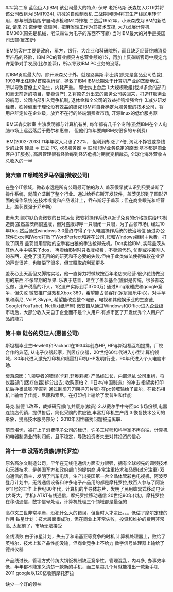 ###第二章 蓝色巨人(IBM)
该公司最大的特点: 保守
老托马斯.沃森加入CTR并将该公司改组为IBM(1924), 机械的自动制表机
二战期间IBM将其生产线民用转军用，参与制造勃朗宁自动步枪和M1冲锋枪
二战后1952年，小沃森成为IBM的新总裁, 请来 冯.诺伊曼 做顾问，把麻省理工作为其技术支撑, 大力发展计算机IBM360(原先是机械，老沃森认为电子的东西不可靠)
当时IBM最大的对手是美国司法部(反垄断)

IBM的客户主要是政府，军方，银行，大企业和科研院所，而且缺乏经营终端消费型产品的经验，IBM PC的营业额只占总营业额的1%，再加上反垄断官司中规定允许竞争对手发展(比尔盖茨)，所以导致IBM PC业务的没落。

对IBM贡献最大的，除开沃森父子外，就是路易斯.郭士纳(原先是食品公司总裁), 1993年出任IBM首席执行官，拯救了IBM
IBM长期处于计算机产业的垄断地位，所以导致官僚主义滋生，内耗严重。
郭士纳上台后 1.大规模改组(裁掉多余的部门和毫无前途的项目，变卖资产), 2.将原先分出去的服务公司买回来，打造IT服务业的航母，公司内部引入竞争机制, 退休金和全公司的效益挂钩增强合作 3.减少研发经费，砍掉偏重于理论没有效益的研究
IBM将自身确定为服务型的技术公司，将用户群定位在企业级，放弃不在行的终端消费者市场, 开源linux的低价服务器

IBM沃森实验室 主演发明都与计算机有关, 每年都有几千个专利(虽然IBM在个人电脑市场上远远落后于戴尔和惠普， 但他们每年要向IBM交很多的专利费)

IBM(2002-2013) 11年年收入只涨了22%， 但利润却涨了7倍, 淘汰不挣钱或挣钱少的业务
硬盘 => 日立
PC, x86服务器 => 联想
IBM业务稳定的原因:基本都是商业客户(IT服务), 高层管理很有经验每到经济危机时期就变相裁员, 全球化海外营收占总收入的一半


### 第六章 IT领域的罗马帝国(微软公司)
在整个IT领域，微软永远是所有公司最可怕的敌人
盖茨很早就认识到只要垄断了操作系统，就简介垄断了整个行业。通过给乔布斯开发软件，盖茨见识到了图形界面的操作系统(在技术嗅觉和产品设计上，乔布斯好于盖茨；但在商业眼光和经营上，盖茨要强于乔布斯)

史蒂夫.鲍尔默负责微软的日常运营.微软将操作系统以近乎免费的价格提供给PC制造商(虽然盖茨痛恨盗版，但对盗版却睁一只眼闭一只眼，为了占领市场), 经过10年Dos,然后通过windows 3.0最终夺得了个人电脑操作系统的统治地位
通过办公软件Excel和Word打败了WordPerfect和莲花公司, IE和Windows捆绑＋免费，打败了网景
盖茨惯用冒险的空手套白狼的手法抢得先机。Dos卖给IBM, 实际盖茨从其他人手中买来了dos， 再卖给IBM时只收版权费，不卖源代码, 仿制或抄袭别人的东西，避免了漫无目的的研究和不必要的失败.但由于此类做法使得微软在业界的声誉很差，也赔偿了很多，但其赚取的利润更多

盖茨心比天高但又脚踏实地，他一直努力将微软按百年老店来经营.很少花钱做没用的东西,不像早期的苹果. 乐衷于慈善，建立了盖茨基金(貌似是传统，很多都这么做，遗产税高的吓人，1亿遗产实际到手3700万)
通过Bing跟雅虎和google竞争，但失败
微软推广游戏机Xbox 360，希望能占领客厅(家庭娱乐中心)，对手苹果和索尼, VoIP, Skype, 希望能改变整个电影，电视和其他娱乐业的生态链, Google(YouTube), Netflix(纸牌屋)
微软自从通过Windows和Office进入企业级市场后，大部分收入来自于企业而不是个人用户.有点市区了开发优秀个人用户产品的能力

### 第十章 硅谷的见证人(惠普公司)
斯坦福毕业生Hewlett和Packard在1934年创办HP, HP与斯坦福互相提携，厂校合作的典范, 从电子仪器起家，到医疗仪器，20世纪60年代进入小型计算机领域，80年代进入激光打印机和喷墨打印机(HP发明)行业，90年代进入个人电脑市场.

衰落原因：1.领导者的错误(卡莉.菲奥莉娜)
产品线过长，内部混乱
公司重组，将仪器部门(医疗仪器)拆分出去; 
收购康柏
2.『日本/中国制造』的冲击
指望卖打印机后挣墨盒钱(学吉列 通过剃须刀刀架挣刀片钱)
在pc领域输给了戴尔，在数码相机上输给了佳能，尼康和索尼，在打印机上输给了爱普生和佳能

马克.赫德 1.改革，裁掉研究部门,并瘦身(裁员) 2.从戴尔手中夺回pc市场份额,电器连锁店代销，提供售后，简化采购的供应链,丰富打印机生产线 3.恢复技术公司的形象，提高技术服务部分； 2010年因性骚扰问题被迫离职.

前景堪忧，被打上了消费电子公司的标记，许多工程师和科学家不再向往，计算机和电器制造业的利润低，且不稳定，导致投资者失去对其投资的信心

### 第十一章 没落的贵族(摩托罗拉)
原名高尔文制造公司，早年在无线电通信方面实力很强，拥有全球领先的调频技术和天线技术，是美国军方和政府部门的提供商,非常注重技术和品质(过分注重)
双向通信的霸主，发明了汽车电话，生产出美国第一台全晶体管彩色电视机，阿波罗登月计划中，无线通信设备和许多电子产品用的都是摩托罗拉,数百人参与了阿波罗11号的工作
上世纪80年代，计算机的半导体芯片，发明了民用蜂窝式移动电话(大哥大，手机) AT&T有线通信，摩托罗拉移动通信
20世纪90年代初，摩托罗拉在移动通信，数字信号处理，计算机处理三个领域都是最强的

高尔文三世非常平庸，没犯什么大的错误，但当时人才辈出。。。低估了摩尔定律的作用
铱星计划：技术层面很成功，但在商业上非常失败，投资和维护的费用非常高, 太超前了，市场无法接受

全线溃败
由于铱星计划，失去了和诺基亚等竞争的时机
计算机处理器上，败给了英特尔，技术上和产品性能没输，但商业竞争上不给力
数字信号处理器上输给了德州仪器

产品线过长，管理方式传统大锅饭机制缺乏竞争性，管理混乱，内斗多, 办事效率低，半年都不能定义清楚一款新的手机，而三星每几个月就能推出一款新手机
2011 google以120亿收购摩托罗拉

缺少一个好的领袖
